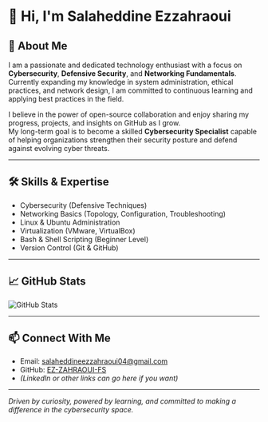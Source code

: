 # 👋 Hi, I'm Salaheddine Ezzahraoui

## 💼 About Me
I am a passionate and dedicated technology enthusiast with a focus on **Cybersecurity**, **Defensive Security**, and **Networking Fundamentals**.  
Currently expanding my knowledge in system administration, ethical practices, and network design, I am committed to continuous learning and applying best practices in the field.  

I believe in the power of open-source collaboration and enjoy sharing my progress, projects, and insights on GitHub as I grow.  
My long-term goal is to become a skilled **Cybersecurity Specialist** capable of helping organizations strengthen their security posture and defend against evolving cyber threats.

---

## 🛠 Skills & Expertise
- Cybersecurity (Defensive Techniques)
- Networking Basics (Topology, Configuration, Troubleshooting)
- Linux & Ubuntu Administration
- Virtualization (VMware, VirtualBox)
- Bash & Shell Scripting (Beginner Level)
- Version Control (Git & GitHub)

---

## 📈 GitHub Stats
![GitHub Stats](https://github-readme-stats.vercel.app/api?username=EZ-ZAHRAOUI-FS&show_icons=true&theme=radical)

---

## 📫 Connect With Me
- Email: salaheddineezzahraoui04@gmail.com  
- GitHub: [EZ-ZAHRAOUI-FS](https://github.com/EZ-ZAHRAOUI-FS)  
- *(LinkedIn or other links can go here if you want)*

---

*Driven by curiosity, powered by learning, and committed to making a difference in the cybersecurity space.*
